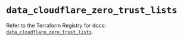 # `data_cloudflare_zero_trust_lists`

Refer to the Terraform Registry for docs: [`data_cloudflare_zero_trust_lists`](https://registry.terraform.io/providers/cloudflare/cloudflare/5.2.0/docs/data-sources/zero_trust_lists).
